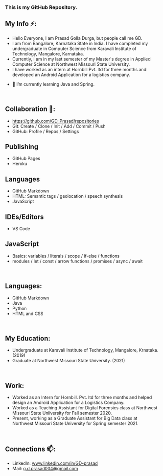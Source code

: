 ### This is my GitHub Repository.
## My Info ⚡:
* Hello Everyone, I am Prasad Golla Durga, but people call me GD.
* I am from Bangalore, Karnataka State in India. I have completed my undergraduate in Computer Science from Karavali Institute of Technology, Mangalore, Karnataka. 
* Currently, I am in my last semester of my Master's degree in Applied Computer Science at Northwest Missouri State University.
* I have worked as an intern at Hornbill Pvt. ltd for three months and developed an Android Application for a logistics company.
- 🌱 I’m currently learning Java and Spring.

<br>

## Collaboration 👯:
* https://github.com/GD-Prasad/repositories
* Git: Create / Clone / Init / Add / Commit / Push 
* GitHub: Profile / Repos / Settings
## Publishing
* GitHub Pages 
* Heroku
## Languages
* GitHub Markdown
* HTML: Semantic tags / geolocation / speech synthesis
* JavaScript
## IDEs/Editors
* VS Code
## JavaScript
* Basics: variables / literals / scope / if-else / functions
* modules / let / const / arrow functions / promises / async / await

<br>

## Languages:
* GitHub Markdown
* Java
* Python
* HTML and CSS

<br>

## My Education:
* Undergraduate at Karavali Institute of Technology, Mangalore, Krnataka. (2019)
* Graduate at Northwest Missouri State University. (2021)

<br>

## Work:
* Worked as an Intern for Hornbill. Pvt. ltd for three months and helped design an Android Application for a Logistics Company.
* Worked as a Teaching Assistant for Digital Forensics class at Northwest Missouri State Uniiversity for Fall semester 2020.
* Present, working as a Graduate Assistant for Big Data class at Northwest Missouri State University for Spring semester 2021.

<br>

## Connections 📫:
* LinkedIn: www.linkedin.com/in/GD-prasad
* Mail: g.d.prasad004@gmail.com

<br>

<!--
**GD-Prasad/GD-Prasad** is a ✨ _special_ ✨ repository because its `README.md` (this file) appears on your GitHub profile.

Here are some ideas to get you started:

- 🔭 I’m currently working on ...
- 🌱 I’m currently learning Java and Spring.
- 👯 I’m looking to collaborate on ...
- 🤔 I’m looking for help with ...
- 💬 Ask me about ...
- 📫 How to reach me: Mail: g.d.prasad004@gmail.com
- 😄 Pronouns: ...
- ⚡ Fun fact: ...
-->
